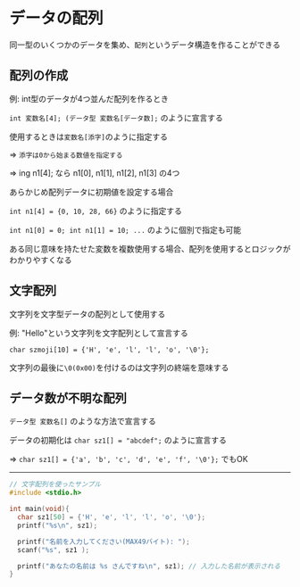 # データの配列
同一型のいくつかのデータを集め、`配列`というデータ構造を作ることができる

## 配列の作成
例: int型のデータが4つ並んだ配列を作るとき

`int 変数名[4]; (データ型 変数名[データ数];` のように宣言する

使用するときは`変数名[添字]`のように指定する

=> `添字は0から始まる数値を指定する`

=> ing n1[4]; なら n1[0], n1[1], n1[2], n1[3] の4つ

あらかじめ配列データに初期値を設定する場合

`int n1[4] = {0, 10, 28, 66}` のように指定する

`int n1[0] = 0; int n1[1] = 10; ...` のように個別で指定も可能

ある同じ意味を持たせた変数を複数使用する場合、配列を使用するとロジックがわかりやすくなる

## 文字配列
文字列を文字型データの配列として使用する

例: "Hello"という文字列を文字配列として宣言する

`char szmoji[10] = {'H', 'e', 'l', 'l', 'o', '\0'};`

文字列の最後に`\0(0x00)`を付けるのは文字列の終端を意味する

## データ数が不明な配列
`データ型 変数名[]` のような方法で宣言する

データの初期化は `char sz1[] = "abcdef";` のように宣言する

=> `char sz1[] = {'a', 'b', 'c', 'd', 'e', 'f', '\0'};` でもOK

---

```c
// 文字配列を使ったサンプル
#include <stdio.h>

int main(void){
  char sz1[50] = {'H', 'e', 'l', 'l', 'o', '\0'};
  printf("%s\n", sz1);

  printf("名前を入力してください(MAX49バイト): ");
  scanf("%s", sz1 );

  printf("あなたの名前は %s さんですね\n", sz1); // 入力した名前が表示される
}
```

